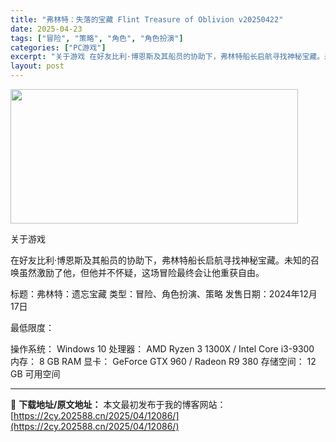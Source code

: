 ```yaml
---
title: "弗林特：失落的宝藏 Flint Treasure of Oblivion v20250422"
date: 2025-04-23
tags: ["冒险", "策略", "角色", "角色扮演"]
categories: ["PC游戏"]
excerpt: "关于游戏 在好友比利·博恩斯及其船员的协助下，弗林特船长启航寻找神秘宝藏。未知的召唤虽然激励了他，但他并不怀疑，这场冒险最终会让他重获自由。 标题：弗林特：遗忘宝藏 类型：冒险、角色扮演、策略 发售日期：2024年12月17日 最低限度： 操作系统： Windows 10 处理器： AMD Ryze&hellip;"
layout: post
---
```


<img class="aligncenter size-full wp-image-12083" src="https://2cy.202588.cn/wp-content/uploads/2025/04/2025042314460838.webp" alt="" width="460" height="215" />

关于游戏

在好友比利·博恩斯及其船员的协助下，弗林特船长启航寻找神秘宝藏。未知的召唤虽然激励了他，但他并不怀疑，这场冒险最终会让他重获自由。

标题：弗林特：遗忘宝藏
类型：冒险、角色扮演、策略
发售日期：2024年12月17日

最低限度：

操作系统： Windows 10
处理器： AMD Ryzen 3 1300X / Intel Core i3-9300
内存： 8 GB RAM
显卡： GeForce GTX 960 / Radeon R9 380
存储空间： 12 GB 可用空间

---
📖 **下载地址/原文地址：** 本文最初发布于我的博客网站：[https://2cy.202588.cn/2025/04/12086/](https://2cy.202588.cn/2025/04/12086/)
